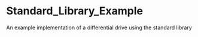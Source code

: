 # Standard_Library_Example
An example implementation of a differential drive using the standard library
